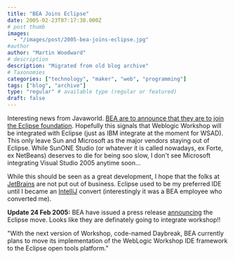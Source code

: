 ```yaml
---
title: "BEA Joins Eclipse"
date: 2005-02-23T07:17:38.000Z
# post thumb
images:
  - "/images/post/2005-bea-joins-eclipse.jpg"
#author
author: "Martin Woodward"
# description
description: "Migrated from old blog archive"
# Taxonomies
categories: ["technology", "maker", "web", "programming"]
tags: ["blog", "archive"]
type: "regular" # available type (regular or featured)
draft: false
---
```


Interesting news from Javaworld. [BEA are to announce that they are to join the Eclipse foundation](http://www.javaworld.com/javaworld/jw-02-2005/jw-0221-iw-eclipse.html). Hopefully this signals that Weblogic Workshop will be integrated with Eclipse (just as IBM integrate at the moment for WSAD). This only leave Sun and Microsoft as the major vendors staying out of Eclipse. While SunONE Studio (or whatever it is called nowadays, ex Forte, ex NetBeans) deserves to die for being soo slow, I don't see Microsoft integrating Visual Studio 2005 anytime soon...

While this should be seen as a great development, I hope that the folks at [JetBrains](http://www.jetbrains.com/) are not put out of business. Eclipse used to be my preferred IDE until I became an [IntelliJ](http://www.jetbrains.com/idea) convert (interestingly it was a BEA employee who converted me).

**Update 24 Feb 2005:** BEA have issued a press release [announcing](http://www.bea.com/framework.jsp?CNT=pr01422.htm&FP=/content/news_events/press_releases/2005) the Eclipse move. Looks like they are definately going to integrate workshop!!

"With the next version of Workshop, code-named Daybreak, BEA currently plans to move its implementation of the WebLogic Workshop IDE framework to the Eclipse open tools platform."
